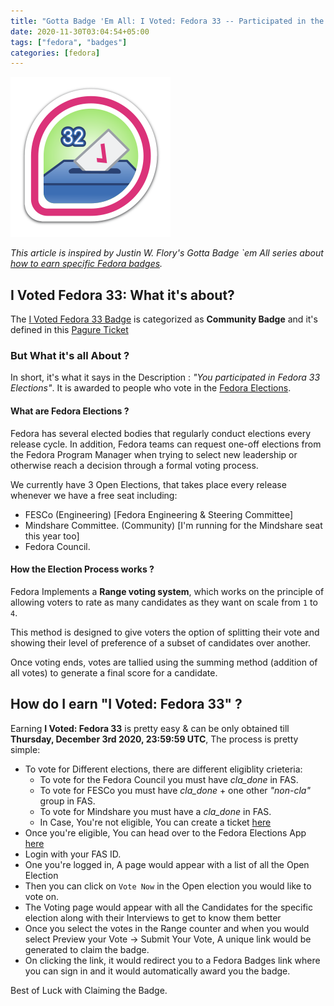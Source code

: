 ```yaml
---
title: "Gotta Badge 'Em All: I Voted: Fedora 33 -- Participated in the Fedora 33 Elections!"
date: 2020-11-30T03:04:54+05:00
tags: ["fedora", "badges"]
categories: [fedora]
---
```


![I Voted: Fedora 33 -- Participated in the Fedora 33 Elections](/images/posts-static/gotta-fedora-badges/i-voted-f32.png)

*This article is inspired by Justin W. Flory's Gotta Badge `em All series about [how to earn specific Fedora badges](https://blog.jwf.io/2015/11/gotta-badge-em-introduction-fedora-badges/).*

## I Voted Fedora 33: What it's about?
The [I Voted Fedora 33 Badge](https://badges.fedoraproject.org/badge/i-voted%3A-fedora-33) is categorized as **Community Badge** and it's defined in this [Pagure Ticket](https://pagure.io/fedora-badges/issue/725)

### But What it's all About ?

In short, it's what it says in the Description : *"You participated in Fedora 33 Elections"*. It is awarded to people who vote in the [Fedora Elections](https://elections.fedoraproject.org/).

#### What are Fedora Elections ?

Fedora has several elected bodies that regularly conduct elections every release cycle. In addition, Fedora teams can request one-off elections from the Fedora Program Manager when trying to select new leadership or otherwise reach a decision through a formal voting process.

We currently have 3 Open Elections, that takes place every release whenever we have a free seat including:
- FESCo (Engineering) [Fedora Engineering & Steering Committee]
- Mindshare Committee. (Community) [I'm running for the Mindshare seat this year too]
- Fedora Council.

#### How the Election Process works ?

Fedora Implements a **Range voting system**, which works on the principle of allowing voters to rate as many candidates as they want on scale from `1` to `4`.

This method is designed to give voters the option of splitting their vote and showing their level of preference of a subset of candidates over another.

Once voting ends, votes are tallied using the summing method (addition of all votes) to generate a final score for a candidate. 

## How do I earn "I Voted: Fedora 33" ? 

Earning **I Voted: Fedora 33** is pretty easy & can be only obtained till **Thursday, December 3rd 2020, 23:59:59 UTC**, The process is pretty simple: 

- To vote for Different elections, there are different eligiblity crieteria:
	* To vote for the Fedora Council you must have *cla_done* in FAS.
	* To vote for FESCo you must have *cla_done* + one other *"non-cla"* group in FAS.
	* To vote for Mindshare you must have a *cla_done* in FAS.
	* In Case, You're not eligible, You can create a ticket [here](https://pagure.io/fedora-project-schedule/new_issue)
- Once you're eligible, You can head over to the Fedora Elections App [here](https://elections.fedoraproject.org/)
- Login with your FAS ID.
- One you're logged in, A page would appear with a list of all the Open Election
- Then you can click on `Vote Now` in the Open election you would like to vote on.
- The Voting page would appear with all the Candidates for the specific election along with their Interviews to get to know them better
- Once you select the votes in the Range counter and when you would select Preview your Vote -> Submit Your Vote, A unique link would be generated to claim the badge.
- On clicking the link, it would redirect you to a Fedora Badges link where you can sign in and it would automatically award you the badge.

Best of Luck with Claiming the Badge.
